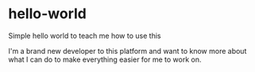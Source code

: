 # hello-world
Simple hello world to teach me how to use this

I'm a brand new developer to this platform and want to know more about what I can do to make everything easier for me to work on.
